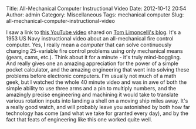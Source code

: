 Title: All-Mechanical Computer Instructional Video
Date: 2012-10-12 20:54
Author: admin
Category: Miscellaneous
Tags: mechanical computer
Slug: all-mechanical-computer-instructional-video

I saw a link to [this YouTube video][] shared on [Tom Limoncelli's
blog][]. It's a 1953 US Navy instructional video about an all-mechanical
fire control computer. Yes, I really mean a *computer* that can solve
continuously changing 25-variable fire control problems using only
mechanical means (gears, cams, etc.). Think about it for a minute - it's
truly mind-boggling. And really gives one an amazing appreciation for
the power of a simple pocket calculator, and the amazing engineering
that went into solving these problems before electronic computers. I'm
usually not much of a math geek, but I watched the whole 40 minute video
and was in awe of both the simple ability to use three arms and a pin to
multiply numbers, and the amazingly precise engineering and machining it
would take to translate various rotation inputs into landing a shell on
a moving ship miles away. It's a really good watch, and will probably
leave you astonished by both how far technology has come (and what we
take for granted every day), and by the fact that feats of engineering
like this one worked quite well.

  [this YouTube video]: http://www.youtube.com/watch?v=s1i-dnAH9Y4
  [Tom Limoncelli's blog]: http://everythingsysadmin.com/2012/10/mechanical-computer-instructio.html
